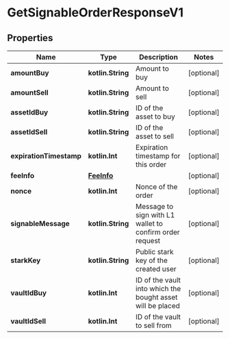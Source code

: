 
# GetSignableOrderResponseV1

## Properties
Name | Type | Description | Notes
------------ | ------------- | ------------- | -------------
**amountBuy** | **kotlin.String** | Amount to buy |  [optional]
**amountSell** | **kotlin.String** | Amount to sell |  [optional]
**assetIdBuy** | **kotlin.String** | ID of the asset to buy |  [optional]
**assetIdSell** | **kotlin.String** | ID of the asset to sell |  [optional]
**expirationTimestamp** | **kotlin.Int** | Expiration timestamp for this order |  [optional]
**feeInfo** | [**FeeInfo**](FeeInfo.md) |  |  [optional]
**nonce** | **kotlin.Int** | Nonce of the order |  [optional]
**signableMessage** | **kotlin.String** | Message to sign with L1 wallet to confirm order request |  [optional]
**starkKey** | **kotlin.String** | Public stark key of the created user |  [optional]
**vaultIdBuy** | **kotlin.Int** | ID of the vault into which the bought asset will be placed |  [optional]
**vaultIdSell** | **kotlin.Int** | ID of the vault to sell from |  [optional]



